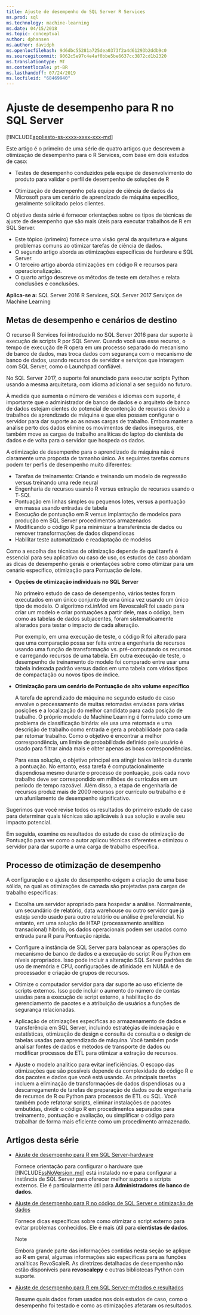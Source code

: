 ```yaml
---
title: Ajuste de desempenho do SQL Server R Services
ms.prod: sql
ms.technology: machine-learning
ms.date: 04/15/2018
ms.topic: conceptual
author: dphansen
ms.author: davidph
ms.openlocfilehash: 9d6dbc55281a725dea0373f2a4d61293b2ddb9c0
ms.sourcegitcommit: 9062c5e97c4e4af0bbe5be6637cc3872cd1b2320
ms.translationtype: MT
ms.contentlocale: pt-BR
ms.lasthandoff: 07/24/2019
ms.locfileid: "68469940"
---
```

# <a name="performance-tuning-for-r-in-sql-server"></a>Ajuste de desempenho para R no SQL Server
[!INCLUDE[appliesto-ss-xxxx-xxxx-xxx-md](../../includes/appliesto-ss-xxxx-xxxx-xxx-md.md)]

Este artigo é o primeiro de uma série de quatro artigos que descrevem a otimização de desempenho para o R Services, com base em dois estudos de caso:

- Testes de desempenho conduzidos pela equipe de desenvolvimento do produto para validar o perfil de desempenho de soluções de R

- Otimização de desempenho pela equipe de ciência de dados da Microsoft para um cenário de aprendizado de máquina específico, geralmente solicitado pelos clientes.

O objetivo desta série é fornecer orientações sobre os tipos de técnicas de ajuste de desempenho que são mais úteis para executar trabalhos de R em SQL Server.

+ Este tópico (primeiro) fornece uma visão geral da arquitetura e alguns problemas comuns ao otimizar tarefas de ciência de dados.
+ O segundo artigo aborda as otimizações específicas de hardware e SQL Server.
+ O terceiro artigo aborda otimizações em código R e recursos para operacionalização.
+ O quarto artigo descreve os métodos de teste em detalhes e relata conclusões e conclusões.

**Aplica-se a:** SQL Server 2016 R Services, SQL Server 2017 Serviços de Machine Learning

## <a name="performance-goals-and-targeted-scenarios"></a>Metas de desempenho e cenários de destino

O recurso R Services foi introduzido no SQL Server 2016 para dar suporte à execução de scripts R por SQL Server. Quando você usa esse recurso, o tempo de execução de R opera em um processo separado do mecanismo de banco de dados, mas troca dados com segurança com o mecanismo de banco de dados, usando recursos de servidor e serviços que interagem com SQL Server, como o Launchpad confiável.

No SQL Server 2017, o suporte foi anunciado para executar scripts Python usando a mesma arquitetura, com idioma adicional a ser seguido no futuro.

À medida que aumenta o número de versões e idiomas com suporte, é importante que o administrador de banco de dados e o arquiteto de banco de dados estejam cientes do potencial de contenção de recursos devido a trabalhos de aprendizado de máquina e que eles possam configurar o servidor para dar suporte ao as novas cargas de trabalho. Embora manter a análise perto dos dados elimine os movimentos de dados inseguros, ele também move as cargas de trabalho analíticas do laptop do cientista de dados e de volta para o servidor que hospeda os dados.

A otimização de desempenho para o aprendizado de máquina não é claramente uma proposta de tamanho único. As seguintes tarefas comuns podem ter perfis de desempenho muito diferentes:

- Tarefas de treinamento: Criando e treinando um modelo de regressão versus treinando uma rede neural
- Engenharia de recursos usando R versus extração de recursos usando o T-SQL
- Pontuação em linhas simples ou pequenos lotes, versus a pontuação em massa usando entradas de tabela
- Execução de pontuação em R versus implantação de modelos para produção em SQL Server procedimentos armazenados
- Modificando o código R para minimizar a transferência de dados ou remover transformações de dados dispendiosas
- Habilitar teste automatizado e readaptação de modelos

Como a escolha das técnicas de otimização depende de qual tarefa é essencial para seu aplicativo ou caso de uso, os estudos de caso abordam as dicas de desempenho gerais e orientações sobre como otimizar para um cenário específico, otimização para Pontuação de lote.

+ **Opções de otimização individuais no SQL Server**

    No primeiro estudo de caso de desempenho, vários testes foram executados em um único conjunto de uma única vez usando um único tipo de modelo. O algoritmo rxLinMod em RevoscaleR foi usado para criar um modelo e criar pontuações a partir dele, mas o código, bem como as tabelas de dados subjacentes, foram sistematicamente alterados para testar o impacto de cada alteração.

    Por exemplo, em uma execução de teste, o código R foi alterado para que uma comparação possa ser feita entre a engenharia de recursos usando uma função de transformação vs. pré-computando os recursos e carregando recursos de uma tabela. Em outra execução de teste, o desempenho de treinamento do modelo foi comparado entre usar uma tabela indexada padrão versus dados em uma tabela com vários tipos de compactação ou novos tipos de índice.

+ **Otimização para um cenário de Pontuação de alto volume específico**

    A tarefa de aprendizado de máquina no segundo estudo de caso envolve o processamento de muitas retomadas enviadas para várias posições e a localização do melhor candidato para cada posição de trabalho. O próprio modelo de Machine Learning é formulado como um problema de classificação binária: ele usa uma retomada e uma descrição de trabalho como entrada e gera a probabilidade para cada par retomar trabalho. Como o objetivo é encontrar a melhor correspondência, um limite de probabilidade definido pelo usuário é usado para filtrar ainda mais e obter apenas as boas correspondências.

    Para essa solução, o objetivo principal era atingir baixa latência durante a pontuação. No entanto, essa tarefa é computacionalmente dispendiosa mesmo durante o processo de pontuação, pois cada novo trabalho deve ser correspondido em milhões de currículos em um período de tempo razoável. Além disso, a etapa de engenharia de recursos produz mais de 2000 recursos por currículo ou trabalho e é um afunilamento de desempenho significativo.

Sugerimos que você revise todos os resultados do primeiro estudo de caso para determinar quais técnicas são aplicáveis à sua solução e avalie seu impacto potencial.

Em seguida, examine os resultados do estudo de caso de otimização de Pontuação para ver como o autor aplicou técnicas diferentes e otimizou o servidor para dar suporte a uma carga de trabalho específica.

## <a name="performance-optimization-process"></a>Processo de otimização de desempenho

A configuração e o ajuste do desempenho exigem a criação de uma base sólida, na qual as otimizações de camada são projetadas para cargas de trabalho específicas:

- Escolha um servidor apropriado para hospedar a análise. Normalmente, um secundário de relatório, data warehouse ou outro servidor que já esteja sendo usado para outro relatório ou análise é preferencial. No entanto, em uma solução de HTAP (processamento analítico transacional) híbrido, os dados operacionais podem ser usados como entrada para R para Pontuação rápida.

- Configure a instância de SQL Server para balancear as operações do mecanismo de banco de dados e a execução do script R ou Python em níveis apropriados. Isso pode incluir a alteração SQL Server padrões de uso de memória e CPU, configurações de afinidade em NUMA e de processador e criação de grupos de recursos.

- Otimize o computador servidor para dar suporte ao uso eficiente de scripts externos. Isso pode incluir o aumento do número de contas usadas para a execução de script externo, a habilitação do gerenciamento de pacotes e a atribuição de usuários a funções de segurança relacionadas.

- Aplicação de otimizações específicas ao armazenamento de dados e transferência em SQL Server, incluindo estratégias de indexação e estatísticas, otimização de design e consulta de consulta e o design de tabelas usadas para aprendizado de máquina. Você também pode analisar fontes de dados e métodos de transporte de dados ou modificar processos de ETL para otimizar a extração de recursos.

- Ajuste o modelo analítico para evitar ineficiências. O escopo das otimizações que são possíveis depende da complexidade do código R e dos pacotes e dados que você está usando. As principais tarefas incluem a eliminação de transformações de dados dispendiosas ou a descarregamento de tarefas de preparação de dados ou de engenharia de recursos de R ou Python para processos de ETL ou SQL. Você também pode refatorar scripts, eliminar instalações de pacotes embutidas, dividir o código R em procedimentos separados para treinamento, pontuação e avaliação, ou simplificar o código para trabalhar de forma mais eficiente como um procedimento armazenado.

## <a name="articles-in-this-series"></a>Artigos desta série

+ [Ajuste de desempenho para R em SQL Server-hardware](../r/sql-server-configuration-r-services.md)

    Fornece orientação para configurar o hardware que [!INCLUDE[ssNoVersion_md](../../includes/ssnoversion-md.md)] está instalado no e para configurar a instância de SQL Server para oferecer melhor suporte a scripts externos. Ele é particularmente útil para **Administradores de banco de dados**.

+ [Ajuste de desempenho para R no código de SQL Server e otimização de dados](../r/r-and-data-optimization-r-services.md)

    Fornece dicas específicas sobre como otimizar o script externo para evitar problemas conhecidos. Ele é mais útil para **cientistas de dados**.

    > [!NOTE]
    > Embora grande parte das informações contidas nesta seção se aplique ao R em geral, algumas informações são específicas para as funções analíticas RevoScaleR. As diretrizes detalhadas de desempenho não estão disponíveis para **revoscalepy** e outras bibliotecas Python com suporte.
    >

+ [Ajuste de desempenho para R em SQL Server-métodos e resultados](../r/performance-case-study-r-services.md)

    Resume quais dados foram usados nos dois estudos de caso, como o desempenho foi testado e como as otimizações afetaram os resultados.
